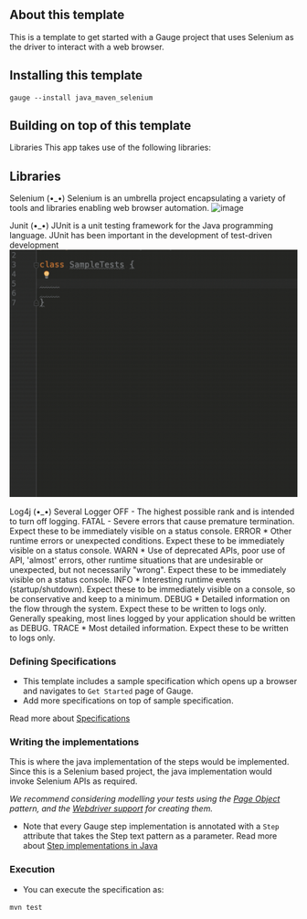 ## About this template

This is a template to get started with a Gauge project that uses Selenium as the driver to interact with a web browser.

## Installing this template

    gauge --install java_maven_selenium

## Building on top of this template
Libraries
This app takes use of the following libraries:

## Libraries

Selenium (•_•) Selenium is an umbrella project encapsulating a variety of tools and libraries enabling web browser automation.
![image](https://user-images.githubusercontent.com/39453835/138594068-b8aee26c-518b-4181-901b-38c695475482.png)

Junit (•_•) JUnit is a unit testing framework for the Java programming language. JUnit has been important in the development of test-driven development
![Junit](https://github.com/sibelldgnn/TestiniumWebAutomationProject/blob/master/1_7sxGGmnUVforqlxb_sM4dg.gif)

Log4j (•_•) Several Logger 
OFF	-  The highest possible rank and is intended to turn off logging.
FATAL -	Severe errors that cause premature termination. Expect these to be immediately visible on a status console.
ERROR * Other runtime errors or unexpected conditions. Expect these to be immediately visible on a status console.
WARN *	Use of deprecated APIs, poor use of API, 'almost' errors, other runtime situations that are undesirable or unexpected, but not necessarily "wrong". Expect these to be immediately visible on a status console.
INFO * Interesting runtime events (startup/shutdown). Expect these to be immediately visible on a console, so be conservative and keep to a minimum.
DEBUG * Detailed information on the flow through the system. Expect these to be written to logs only. Generally speaking, most lines logged by your application should be written as DEBUG.
TRACE *	Most detailed information. Expect these to be written to logs only.



### Defining Specifications

* This template includes a sample specification which opens up a browser and navigates to `Get Started` page of Gauge.
* Add more specifications on top of sample specification.

Read more about [Specifications](http://getgauge.io/documentation/user/current/specifications/README.html)

### Writing the implementations

This is where the java implementation of the steps would be implemented. Since this is a Selenium based project, the java implementation would invoke Selenium APIs as required.

_We recommend considering modelling your tests using the [Page Object](https://github.com/SeleniumHQ/selenium/wiki/PageObjects) pattern, and the [Webdriver support](https://github.com/SeleniumHQ/selenium/wiki/PageFactory) for creating them._

- Note that every Gauge step implementation is annotated with a `Step` attribute that takes the Step text pattern as a parameter.
Read more about [Step implementations in Java](http://getgauge.io/documentation/user/current/test_code/java/java.html)

### Execution

* You can execute the specification as:

```
mvn test
```
